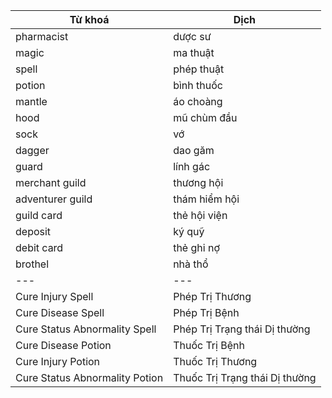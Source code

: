 

Từ khoá | Dịch
--- | ---
pharmacist | dược sư
magic | ma thuật
spell | phép thuật
potion | bình thuốc
mantle | áo choàng
hood | mũ chùm đầu
sock | vớ
dagger | dao găm
guard | lính gác
merchant guild | thương hội
adventurer guild | thám hiểm hội
guild card | thẻ hội viện
deposit | ký quỹ
debit card | thẻ ghi nợ
brothel | nhà thổ
--- | ---
Cure Injury Spell | Phép Trị Thương
Cure Disease Spell | Phép Trị Bệnh
Cure Status Abnormality Spell | Phép Trị Trạng thái Dị thường
Cure Disease Potion | Thuốc Trị Bệnh
Cure Injury Potion | Thuốc Trị Thương
Cure Status Abnormality Potion | Thuốc Trị Trạng thái Dị thường
